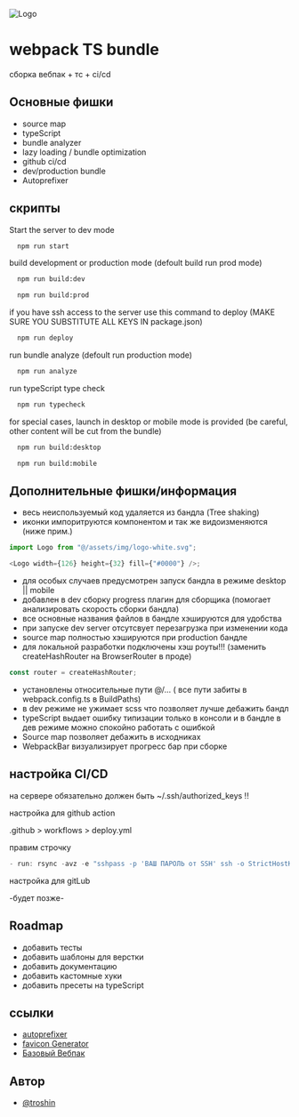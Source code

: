 ![Logo](https://github.com/Creator11/webpack-starter/src/assets/img/logo.jpg)

# webpack TS bundle

cборка вебпак + тс + ci/cd

## Основные фишки

- source map
- typeScript
- bundle analyzer
- lazy loading / bundle optimization
- github ci/cd
- dev/production bundle
- Autoprefixer

## скрипты

Start the server to dev mode

```bash
  npm run start
```

build development or production mode (defoult build run prod mode)

```bash
  npm run build:dev
```

```bash
  npm run build:prod
```

if you have ssh access to the server
use this command to deploy (MAKE SURE YOU SUBSTITUTE ALL KEYS IN package.json)

```bash
  npm run deploy
```

run bundle analyze (defoult run production mode)

```bash
  npm run analyze
```

run typeScript type check

```bash
  npm run typecheck
```

for special cases, launch in desktop or mobile mode is provided
(be careful, other content will be cut from the bundle)

```bash
  npm run build:desktop
```

```bash
  npm run build:mobile
```

## Дополнительные фишки/информация

- весь неиспользуемый код удаляется из бандла (Tree shaking)
- иконки импоритруются компонентом и так же видоизменяются (ниже прим.)

```javascript
import Logo from "@/assets/img/logo-white.svg";

<Logo width={126} height={32} fill={"#0000"} />;
```

- для особых случаев предусмотрен запуск бандла в режиме desktop || mobile
- добавлен в dev сборку progress плагин для сборщика (помогает анализировать скорость сборки бандла)
- все основные названия файлов в бандле хэшируются для удобства
- при запуске dev server отсутсвует перезагрузка при изменении кода
- source map полностью хэшируются при production бандле
- для локальной разработки подключены хэш роуты!!! (заменить createHashRouter на BrowserRouter в проде)

```javascript
const router = createHashRouter;
```

- установлены относительные пути @/... ( все пути забиты в webpack.config.ts в BuildPaths)
- в dev режиме не ужимает scss что позволяет лучше дебажить бандл
- typeScript выдает ошибку типизации только в консоли и в бандле в дев режиме можно спокойно работать с ошибкой
- Source map позволяет дебажить в исходниках
- WebpackBar визуализирует прогресс бар при сборке

## настройка CI/CD

на сервере обязательно должен быть ~/.ssh/authorized_keys !!

настройка для github action

.github > workflows > deploy.yml

правим строчку

```javascript
- run: rsync -avz -e "sshpass -p 'ВАШ ПАРОЛЬ от SSH' ssh -o StrictHostKeyChecking=no" build/ admin@netangels.ru:/home/admin/mysite.ru/app
```

настройка для gitLub

-будет позже-

## Roadmap

- добавить тесты
- добавить шаблоны для верстки
- добавить документацию
- добавить кастомные хуки
- добавить пресеты на typeScript

## ссылки

- [autoprefixer](https://autoprefixer.github.io/ru/)
- [favicon Generator](https://www.npmjs.com/package/favicons-webpack-plugin?activeTab=readme)
- [Базовый Вебпак](https://habr.com/ru/articles/514838/)

## Автор

- [@troshin](https://github.com/dTroshin11)
